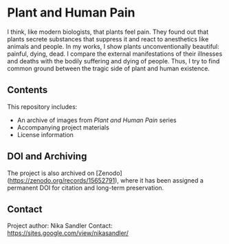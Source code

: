 # **Plant and Human Pain**
I think, like modern biologists, that plants feel pain. They found out that plants secrete substances that suppress it and react to anesthetics like animals and people.
In my works, I show plants unconventionally beautiful: painful, dying, dead. I compare the external manifestations of their illnesses and deaths with the bodily suffering and dying of people. Thus, I try to find common ground between the tragic side of plant and human existence.
## Contents
This repository includes:
- An archive of images from *Plant and Human Pain* series
- Accompanying project materials
- License information
## DOI and Archiving
The project is also archived on [Zenodo] (https://zenodo.org/records/15652791), where it has been assigned a permanent DOI for citation and long-term preservation.
## Contact
Project author: Nika Sandler
Contact: https://sites.google.com/view/nikasandler/

